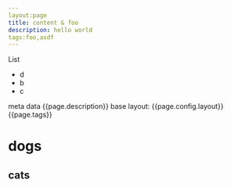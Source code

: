 ```yaml
---
layout:page
title: content & foo
description: hello world
tags:foo,asdf
---
```


List
- d
- b
- c

meta data {{page.description}} base layout: {{page.config.layout}}
{{page.tags}}


# dogs

## cats

